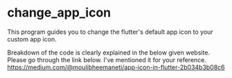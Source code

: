 # change_app_icon
 This program guides you to change the flutter's default app icon to your custom app icon.

 Breakdown of the code is clearly explained in the below given website.
 Please go through the link below. I've mentioned it for your reference.
 https://medium.com/@moulibheemaneti/app-icon-in-flutter-2b034b3b08c6
